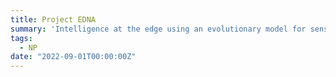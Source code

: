 ```yaml
---
title: Project EDNA
summary: 'Intelligence at the edge using an evolutionary model for sensor data processing architectures'
tags:
  - NP
date: "2022-09-01T00:00:00Z"
---
```

